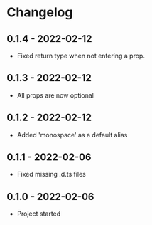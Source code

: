 # Changelog

<!-- Template, # for major version, ## for minor and patch

# 1.0.0 (YYYY-MM-DD)
### Added
*
### Changed
*
### Fixed
*
-->


## 0.1.4 - 2022-02-12
* Fixed return type when not entering a prop.

## 0.1.3 - 2022-02-12
* All props are now optional

## 0.1.2 - 2022-02-12
* Added 'monospace' as a default alias

## 0.1.1 - 2022-02-06
* Fixed missing .d.ts files

## 0.1.0 - 2022-02-06

* Project started
